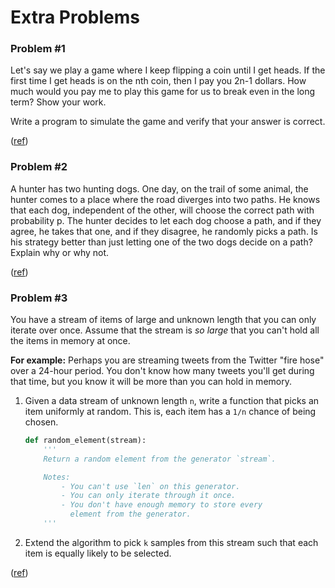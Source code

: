 # Extra Problems

### Problem #1

Let's say we play a game where I keep flipping a coin until I get heads. If the first time I get heads is on the nth coin, then I pay you 2n-1 dollars. How much would you pay me to play this game for us to break even in the long term? Show your work.

Write a program to simulate the game and verify that your answer is correct.

([ref](https://github.com/gSchool/dsi-warmups/blob/master/probability.md))

### Problem #2

A hunter has two hunting dogs. One day, on the trail of some animal, the hunter comes to a place where the road diverges into two paths. He knows that each dog, independent of the other, will choose the correct path with probability p. The hunter decides to let each dog choose a path, and if they agree, he takes that one, and if they disagree, he randomly picks a path. Is his strategy better than just letting one of the two dogs decide on a path? Explain why or why not.

([ref](https://github.com/gSchool/dsi-warmups/blob/master/probability2.md))

### Problem #3

You have a stream of items of large and unknown length that you can only iterate over once. Assume that the stream is _so large_ that you can't hold all the items in memory at once.

**For example:** Perhaps you are streaming tweets from the Twitter "fire hose" over a 24-hour period. You don't know how many tweets you'll get during that time, but you know it will be more than you can hold in memory.

1. Given a data stream of unknown length `n`, write a function that picks an item uniformly at random. This is, each item has a `1/n` chance of being chosen.

    ```python
    def random_element(stream):
        '''
        Return a random element from the generator `stream`.

        Notes:
            - You can't use `len` on this generator.
            - You can only iterate through it once.
            - You don't have enough memory to store every
              element from the generator.
        '''
    ```

2. Extend the algorithm to pick `k` samples from this stream such that each item is equally likely to be selected.

([ref](https://github.com/gSchool/dsi-warmups/blob/master/python_random_element.md))

